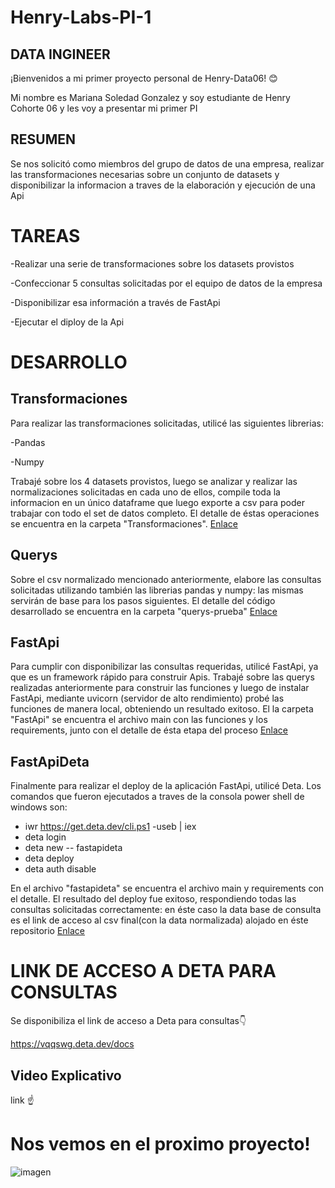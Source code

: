 # Henry-Labs-PI-1
 

## DATA INGINEER
¡Bienvenidos a mi primer proyecto personal de Henry-Data06! 😊

Mi nombre es Mariana Soledad Gonzalez y soy estudiante de Henry Cohorte 06 y les voy a presentar mi primer PI

## RESUMEN

Se nos solicitó como miembros del grupo de datos de una empresa, realizar las transformaciones necesarias sobre un conjunto de datasets y disponibilizar la informacion a traves de la elaboración y ejecución de una Api

# TAREAS

-Realizar una serie de transformaciones sobre los datasets provistos

-Confeccionar 5 consultas solicitadas por el  equipo de datos de la empresa

-Disponibilizar esa información a través de FastApi

-Ejecutar el diploy de la Api

# DESARROLLO

## Transformaciones

Para realizar las transformaciones solicitadas, utilicé las siguientes librerias:

-Pandas

-Numpy

Trabajé sobre los 4 datasets provistos, luego se analizar y realizar las normalizaciones solicitadas en cada uno de ellos, compile toda la informacion en un único dataframe que luego exporte a csv para poder trabajar con todo el set de datos completo. El detalle de éstas operaciones se encuentra en la carpeta "Transformaciones".
[Enlace](https://github.com/SoleGon/Henry-Labs-PI-1/tree/main/Transformaciones)


## Querys

Sobre el csv normalizado mencionado anteriormente, elabore las consultas solicitadas utilizando también las librerias pandas y numpy: las mismas servirán de base para  los pasos siguientes. El detalle del código desarrollado se encuentra en la carpeta "querys-prueba"
[Enlace](https://github.com/SoleGon/Henry-Labs-PI-1/tree/main/Querys-prueba)


## FastApi

Para cumplir con disponibilizar las consultas requeridas, utilicé FastApi, ya que es un framework rápido para construir Apis. Trabajé sobre las querys realizadas anteriormente para construir las funciones y luego de instalar FastApi, mediante uvicorn (servidor de alto rendimiento) probé las funciones de manera local, obteniendo un resultado exitoso. El la carpeta "FastApi" se encuentra el archivo main con las funciones y los requirements, junto con el detalle de ésta etapa del proceso
[Enlace](https://github.com/SoleGon/Henry-Labs-PI-1/tree/main/FastApi)


## FastApiDeta

Finalmente para realizar el deploy de la aplicación FastApi, utilicé Deta. Los comandos que fueron ejecutados a traves de la consola power shell de windows son:

- iwr https://get.deta.dev/cli.ps1 -useb | iex
- deta login
- deta new -- fastapideta
- deta deploy
- deta auth disable

En el archivo "fastapideta" se encuentra el archivo main y requirements con el detalle. El resultado del deploy fue exitoso, respondiendo todas las consultas solicitadas correctamente: en éste caso la data base de consulta es el link de acceso al csv final(con la data normalizada) alojado en éste repositorio
[Enlace](https://github.com/SoleGon/Henry-Labs-PI-1/tree/main/fastapideta)



# LINK DE ACCESO A DETA PARA CONSULTAS


Se disponibiliza el link de acceso a Deta para consultas👇


https://vqqswg.deta.dev/docs




## Video Explicativo








link ☝









# Nos vemos en el proximo proyecto!







![imagen](https://user-images.githubusercontent.com/108495374/213606874-7a466dba-4d4a-45fa-b6a8-d0ae38adda42.jpg)



